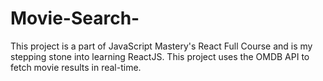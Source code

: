 # Movie-Search-
This project is a part of JavaScript Mastery's React Full Course and is my stepping stone into learning ReactJS. This project uses the OMDB API to fetch movie results in real-time. 
